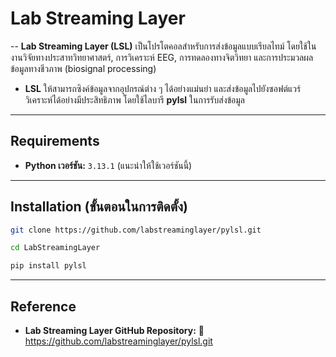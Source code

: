 # Lab Streaming Layer

-- **Lab Streaming Layer (LSL)** เป็นโปรโตคอลสำหรับการส่งข้อมูลแบบเรียลไทม์ โดยใช้ในงานวิจัยทางประสาทวิทยาศาสตร์, การวิเคราะห์ EEG, การทดลองทางจิตวิทยา และการประมวลผลข้อมูลทางชีวภาพ (biosignal processing)
- **LSL** ให้สามารถซิงค์ข้อมูลจากอุปกรณ์ต่าง ๆ ได้อย่างแม่นยำ และส่งข้อมูลไปยังซอฟต์แวร์วิเคราะห์ได้อย่างมีประสิทธิภาพ
โดยใช้ไลบารี **pylsl** ในการรับส่งข้อมูล 

---

##  Requirements  
- **Python เวอร์ชัน:** `3.13.1` (แนะนำให้ใช้เวอร์ชันนี้)  

---

## Installation (ขั้นตอนในการติดตั้ง) 

```bash
git clone https://github.com/labstreaminglayer/pylsl.git

cd LabStreamingLayer

pip install pylsl

```
---

## Reference
- **Lab Streaming Layer GitHub Repository:** 
🔗  https://github.com/labstreaminglayer/pylsl.git






